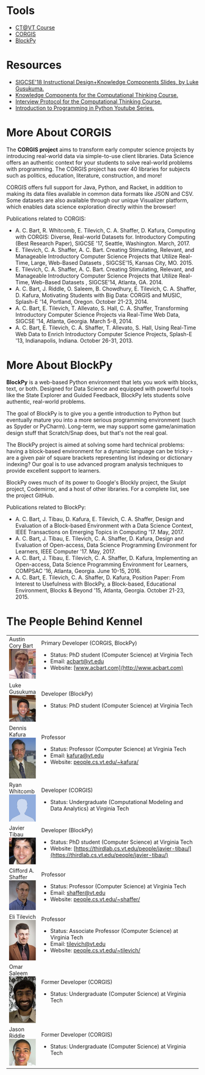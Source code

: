 # Tools

* [CT@VT Course](ct/course_materials.md)
* [CORGIS](https://realtimeweb.github.io/corgis2/)
* [BlockPy](https://www.blockpy.com)

# Resources

* [SIGCSE'18 Instructional Design+Knowledge Components Slides, by Luke Gusukuma.](sigcse18-luke-idkc.pptx)
* [Knowledge Components for the Computational Thinking Course.](ct-kcs.md)
* [Interview Protocol for the Computational Thinking Course.](ct-protocol.md)
* [Introduction to Programming in Python Youtube Series.](https://www.youtube.com/watch?v=bq1d_4En9DA&list=PLt2myKVmKfPZ4JYzWgA3KifoKCg8piszg)

# More About CORGIS

The **CORGIS project** aims to transform early computer science projects by introducing real-world data via simple-to-use client libraries. Data Science offers an authentic context for your students to solve real-world problems with programming. The CORGIS project has over 40 libraries for subjects such as politics, education, literature, construction, and more!

CORGIS offers full support for Java, Python, and Racket, in addition to making its data files available in common data formats like JSON and CSV. Some datasets are also available through our unique Visualizer platform, which enables data science exploration directly within the browser!

Publications related to CORGIS:

*   A. C. Bart, R. Whitcomb, E. Tilevich, C. A. Shaffer, D. Kafura, Computing with CORGIS: Diverse, Real-world Datasets for. Introductory Computing (Best Research Paper), SIGCSE '17, Seattle, Washington. March, 2017.
*   E. Tilevich, C. A. Shaffer, A. C. Bart. Creating Stimulating, Relevant, and Manageable Introductory Computer Science Projects that Utilize Real-Time, Large, Web-Based Datasets , SIGCSE'15, Kansas City, MO. 2015.
*   E. Tilevich, C. A. Shaffer, A. C. Bart. Creating Stimulating, Relevant, and Manageable Introductory Computer Science Projects that Utilize Real-Time, Web-Based Datasets , SIGCSE'14, Atlanta, GA. 2014.
*   A. C. Bart, J. Riddle, O. Saleem, B. Chowdhury, E. Tilevich, C. A. Shaffer, D. Kafura, Motivating Students with Big Data: CORGIS and MUSIC, Splash-E '14, Portland, Oregon. October 21-23, 2014.
*   A. C. Bart, E. Tilevich, T. Allevato, S. Hall, C. A. Shaffer, Transforming Introductory Computer Science Projects via Real-Time Web Data, SIGCSE '14, Atlanta, Georgia. March 5-8, 2014.
*   A. C. Bart, E. Tilevich, C. A. Shaffer, T. Allevato, S. Hall, Using Real-Time Web Data to Enrich Introductory Computer Science Projects, Splash-E '13, Indianapolis, Indiana. October 26-31, 2013.

# More About BlockPy

**BlockPy** is a web-based Python environment that lets you work with blocks, text, or both. Designed for Data Science and equipped with powerful tools like the State Explorer and Guided Feedback, BlockPy lets students solve authentic, real-world problems.

The goal of BlockPy is to give you a gentle introduction to Python but eventually mature you into a more serious programming environment (such as Spyder or PyCharm). Long-term, we may support some game/animation design stuff that Scratch/Snap does, but that's not the real goal.

The BlockPy project is aimed at solving some hard technical problems: having a block-based environment for a dynamic language can be tricky - are a given pair of square brackets representing list indexing or dictionary indexing? Our goal is to use advanced program analysis techniques to provide excellent support to learners.

BlockPy owes much of its power to Google's Blockly project, the Skulpt project, Codemirror, and a host of other libraries. For a complete list, see the project GitHub.

Publications related to BlockPy:

*   A. C. Bart, J. Tibau, D. Kafura, E. Tilevich, C. A. Shaffer, Design and Evaluation of a Block-based Environment with a Data Science Context, IEEE Transactions on Emerging Topics in Computing '17\. May, 2017.
*   A. C. Bart, J. Tibau, E. Tilevich, C. A. Shaffer, D. Kafura, Design and Evaluation of Open-access, Data Science Programming Environment for Learners, IEEE Computer '17\. May, 2017.
*   A. C. Bart, J. Tibau, E. Tilevich, C. A. Shaffer, D. Kafura, Implementing an Open-access, Data Science Programming Environment for Learners, COMPSAC '16, Atlanta, Georgia. June 10-15, 2016.
*   A. C. Bart, E. Tilevich, C. A. Shaffer, D. Kafura, Position Paper: From Interest to Usefulness with BlockPy, a Block-based, Educational Environment, Blocks & Beyond '15, Atlanta, Georgia. October 21-23, 2015.

# The People Behind Kennel

<table class="table table-condensed table-bordered table-striped">

<tbody>

<tr>

<td style="width:15%">Austin Cory Bart<br><img src="/people/cory.jpg"></td>

<td>Primary Developer (CORGIS, BlockPy)  

*   Status: PhD student (Computer Science) at Virginia Tech
*   Email: [acbart@vt.edu](mailto:acbart@vt.edu)
*   Website: [www.acbart.com](http://www.acbart.com)

</td>

</tr>

<tr>

<td style="width:15%">Luke Gusukuma<br><img src="/people/luke.jpg"></td>

<td>Developer (BlockPy)  

*   Status: PhD student (Computer Science) at Virginia Tech

</td>

</tr>

<tr>

<td style="width:15%">Dennis Kafura<br><img src="/people/kafura.jpg"></td>

<td>Professor  

*   Status: Professor (Computer Science) at Virginia Tech
*   Email: [kafura@vt.edu](mailto:kafura@vt.edu)
*   Website: [people.cs.vt.edu/~kafura/](http://people.cs.vt.edu/~kafura/)

</td>

</tr>

<tr>

<td style="width:15%">Ryan Whitcomb<br><img src="/people/whitcomb.jpg"></td>

<td>Developer (CORGIS)  

*   Status: Undergraduate (Computational Modeling and Data Analytics) at Virginia Tech

</td>

</tr>

<tr>

<td style="width:15%">Javier Tibau<br><img src="/people/tibau.jpg"></td>

<td>Developer (BlockPy)  

*   Status: PhD student (Computer Science) at Virginia Tech
*   Website: [https://thirdlab.cs.vt.edu/people/javier-tibau/](https://thirdlab.cs.vt.edu/people/javier-tibau/)

</td>

</tr>

<tr>

<td style="width:15%">Clifford A. Shaffer<br><img src="/people/shaffer.jpg"></td>

<td>Professor  

*   Status: Professor (Computer Science) at Virginia Tech
*   Email: [shaffer@vt.edu](mailto:shaffer@vt.edu)
*   Website: [people.cs.vt.edu/~shaffer/](http://people.cs.vt.edu/~shaffer/)

</td>

</tr>

<tr>

<td style="width:15%">Eli Tilevich<br><img src="/people/tilevich.jpg"></td>

<td>Professor  

*   Status: Associate Professor (Computer Science) at Virginia Tech
*   Email: [tilevich@vt.edu](mailto:tilevich@vt.edu)
*   Website: [people.cs.vt.edu/~tilevich/](http://people.cs.vt.edu/~tilevich/)

</td>

</tr>

<tr>

<td style="width:15%">Omar Saleem<br><img src="/people/omar.jpg"></td>

<td>Former Developer (CORGIS)  

*   Status: Undergraduate (Computer Science) at Virginia Tech

</td>

</tr>

<tr>

<td style="width:15%">Jason Riddle<br><img src="/people/jason.jpg"></td>

<td>Former Developer (CORGIS)  

*   Status: Undergraduate (Computer Science) at Virginia Tech

</td>

</tr>

</tbody>

</table>

</div>

